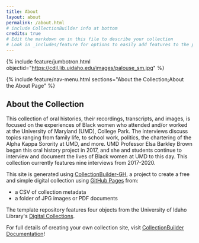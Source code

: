 ```yaml
---
title: About
layout: about
permalink: /about.html
# include CollectionBuilder info at bottom
credits: true
# Edit the markdown on in this file to describe your collection
# Look in _includes/feature for options to easily add features to the page
---
```


{% include feature/jumbotron.html objectid="https://cdil.lib.uidaho.edu/images/palouse_sm.jpg" %}

{% include feature/nav-menu.html sections="About the Collection;About the About Page" %}

## About the Collection

This collection of oral histories, their recordings, transcripts, and images, is focused on the experiences of Black women who attended and/or worked at the University of Maryland (UMD), College Park. The interviews discuss topics ranging from family life, to school work, politics, the chartering of the Alpha Kappa Sorority at UMD, and more. UMD Professor Elsa Barkley Brown began this oral history project in 2017, and she and students continue to interview and document the lives of Black women at UMD to this day. This collection currently features nine interviews from 2017-2020.

This site is generated using [CollectionBuilder-GH](https://collectionbuilding.github.io/gh/), a project to create a free and simple digital collection using [GitHub Pages](https://pages.github.com/) from: 

- a CSV of collection metadata
- a folder of JPG images or PDF documents

The template repository features four objects from the University of Idaho Library's [Digital Collections](https://www.lib.uidaho.edu/digital). 

For full details of creating your own collection site, visit [CollectionBuilder Documentation](https://collectionbuilder.github.io/cb-docs/)!


